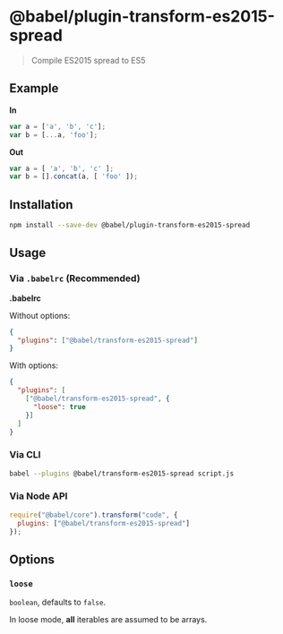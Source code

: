 # @babel/plugin-transform-es2015-spread

> Compile ES2015 spread to ES5

## Example

**In**

```js
var a = ['a', 'b', 'c'];
var b = [...a, 'foo'];
```

**Out**

```js
var a = [ 'a', 'b', 'c' ];
var b = [].concat(a, [ 'foo' ]);
```

## Installation

```sh
npm install --save-dev @babel/plugin-transform-es2015-spread
```

## Usage

### Via `.babelrc` (Recommended)

**.babelrc**

Without options:

```json
{
  "plugins": ["@babel/transform-es2015-spread"]
}
```

With options:

```json
{
  "plugins": [
    ["@babel/transform-es2015-spread", {
      "loose": true
    }]
  ]
}
```

### Via CLI

```sh
babel --plugins @babel/transform-es2015-spread script.js
```

### Via Node API

```javascript
require("@babel/core").transform("code", {
  plugins: ["@babel/transform-es2015-spread"]
});
```

## Options

### `loose`

`boolean`, defaults to `false`.

In loose mode, **all** iterables are assumed to be arrays.
